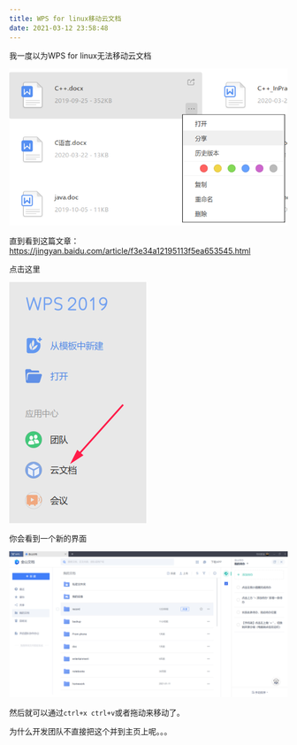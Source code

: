 ```yaml
---
title: WPS for linux移动云文档
date: 2021-03-12 23:58:48
---
```


我一度以为WPS for linux无法移动云文档

![在这里插入图片描述](WPS%20for%20linux移动云文档/2021031223404418.png)

直到看到这篇文章：<https://jingyan.baidu.com/article/f3e34a12195113f5ea653545.html>

点击这里

![在这里插入图片描述](WPS%20for%20linux移动云文档/20210312234135332.png)

你会看到一个新的界面

![在这里插入图片描述](WPS%20for%20linux移动云文档/20210312234210890.png)

然后就可以通过```ctrl+x ctrl+v```或者拖动来移动了。

为什么开发团队不直接把这个并到主页上呢。。。
